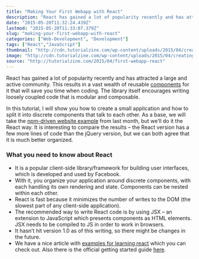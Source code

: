 ```yaml
---
title: "Making Your First Webapp with React"
description: "React has gained a lot of popularity recently and has attracted a large and active community. This results in a vast wealth of reusable components for it that will save you time when coding. The library itself encourages writing loosely coupled code that is modular and composable."
date: "2015-05-20T11:32:24.439Z"
lastmod: "2015-05-20T11:33:07.379Z"
slug: "making-your-first-webapp-with-react"
categories: ["Web-Development", "Development"]
tags: ["React","JavaScript"]
thumbnail: "http://cdn.tutorialzine.com/wp-content/uploads/2015/04/creating-your-first-web-app-with-react.png"
image: "http://cdn.tutorialzine.com/wp-content/uploads/2015/04/creating-your-first-web-app-with-react.png"
source: "http://tutorialzine.com/2015/04/first-webapp-react"
---
```



React has gained a lot of popularity recently and has attracted a large and active community. This results in a vast wealth of reusable [components](https://www.npmjs.com/browse/keyword/react-component) for it that will save you time when coding. The library itself encourages writing loosely coupled code that is modular and composable.

In this tutorial, I will show you how to create a small application and how to split it into discrete components that talk to each other. As a base, we will take the [npm-driven website example](http://tutorialzine.com/2015/03/npm-driven-website/) from last month, but we’ll do it the React way. It is interesting to compare the results – the React version has a few more lines of code than the jQuery version, but we can both agree that it is much better organized.

### What you need to know about React

*   It is a popular client-side library/framework for building user interfaces, which is developed and used by Facebook.
*   With it, you organize your application around discrete components, with each handling its own rendering and state. Components can be nested within each other.
*   React is fast because it minimizes the number of writes to the DOM (the slowest part of any client-side application).
*   The recommended way to write React code is by using JSX – an extension to JavaScript which presents components as HTML elements. JSX needs to be compiled to JS in order to work in browsers.
*   It hasn’t hit version 1.0 as of this writing, so there might be changes in the future.
*   We have a nice article with [examples for learning react](http://tutorialzine.com/2014/07/5-practical-examples-for-learning-facebooks-react-framework/) which you can check out. Also there is the official getting started guide [here](https://facebook.github.io/react/docs/getting-started.html).
